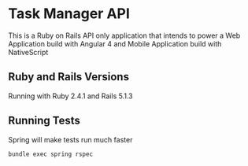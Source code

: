 # Task Manager API

This is a Ruby on Rails API only application that intends to power a Web Application build with Angular 4 and Mobile Application build with NativeScript

## Ruby and Rails Versions

Running with Ruby 2.4.1 and Rails 5.1.3 

## Running Tests

Spring will make tests run much faster
```shell
bundle exec spring rspec
```
